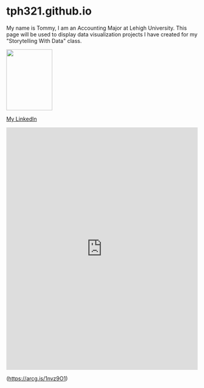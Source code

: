 # tph321.github.io
My name is Tommy, I am an Accounting Major at Lehigh University. This page will be used to display data visualization projects I have created for my "Storytelling With Data" class. 


<img src="https://github.com/tph321/tph321.github.io/blob/main/pic.jpg?raw=true" width="121" height="161">

[My LinkedIn](www.linkedin.com/in/thomas-horgan-533530145)

<iframe title="Lehigh Undergrad Enrollment " aria-label="chart" id="datawrapper-chart-3Bnv3" src="https://datawrapper.dwcdn.net/3Bnv3/1/" scrolling="no" frameborder="0" style="width: 0; min-width: 100% !important; border: none;" height="640"></iframe><script type="text/javascript">!function(){"use strict";window.addEventListener("message",(function(a){if(void 0!==a.data["datawrapper-height"])for(var e in a.data["datawrapper-height"]){var t=document.getElementById("datawrapper-chart-"+e)||document.querySelector("iframe[src*='"+e+"']");t&&(t.style.height=a.data["datawrapper-height"][e]+"px")}}))}();</script>

(https://arcg.is/1nvz9O1)

